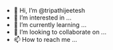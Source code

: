 - 👋 Hi, I’m @tripathijeetesh
- 👀 I’m interested in ...
- 🌱 I’m currently learning ...
- 💞️ I’m looking to collaborate on ...
- 📫 How to reach me ...

<!---
tripathijeetesh/tripathijeetesh is a ✨ special ✨ repository because its `README.md` (this file) appears on your GitHub profile.
You can click the Preview link to take a look at your changes.
--->
